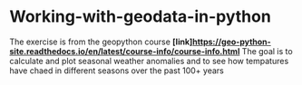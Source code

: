 # Working-with-geodata-in-python
The exercise is from the geopython course __[link]https://geo-python-site.readthedocs.io/en/latest/course-info/course-info.html__
The goal is to calculate and plot seasonal weather anomalies and to see how tempatures have chaed in different seasons over the past 100+ years 
